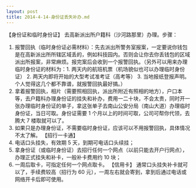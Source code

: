 ```yaml
---
layout: post
title: 2014-4-14-身份证丢失补办.md
---
```


【身份证和临时身份证】
去高新派出所户籍科（沙河路那里）办理。步骤：
1. 报警回执（临时身份证必需材料）：先去派出所警务室报案，一定要说你钱包是在高新派出所所辖区域丢的，例如科技园内。否则会让你去你丢钱包的区域派出所报案，非常麻烦。报完案后会收到一个报警回执。（另外可以用来办理临时身份证的材料为：1. 两天内的航班机票（机场貌似也可以办理临时身份证） 2. 两天内即将开始的大型考试准考证（高考等） 3. 当地报纸登报声明。个人觉得这几个都不靠谱，就报警回执最好搞。）
2. 拿着报警回执，相片（需要照相回执，派出所附近有照相的地方），户口本等，去户籍科办理身份证的挂失和补办，费用一二十块，不会太贵，同时开一张办理临时身份证的单子，拿这张单子去南山公安分局（南山大道）办理临时身份证，当日可取。身份证需要 1 个月以上的时间可取，公司可帮你代领，去腾大 7 楼取就可以了。
3. 如果只是办理身份证，不需要临时身份证，应该可以不用报警回执，具体情况不太了解。
【招行一卡通】
1. 电话口头挂失，有效期 5 天，到期可电话口头续挂；
2. 拿身份证（或临时身份证）去招行任何一个网点（以前只能去开户行网点），办理正式挂失和补卡，一般补卡费用约 10 块；
3. 一周后取卡，可指定任何一个网点取卡。
【信用卡】
通常口头挂失补卡就可以了，手续费较高（招行为 60 元），一周左右就会寄到，拿到后通过电话或网络开卡后即可使用。

